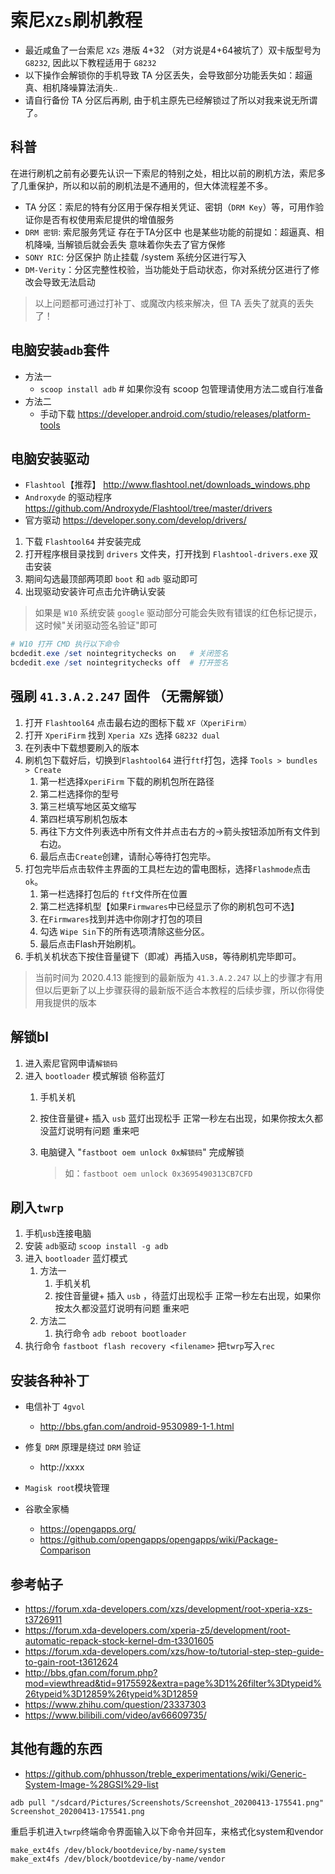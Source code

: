 # 索尼`XZs`刷机教程
+ 最近咸鱼了一台索尼 `XZs` 港版 4+32 （对方说是4+64被坑了）双卡版型号为 `G8232`, 因此以下教程适用于 `G8232`
+ 以下操作会解锁你的手机导致 TA 分区丢失，会导致部分功能丢失如：超逼真、相机降噪算法消失..
+ 请自行备份 TA 分区后再刷, 由于机主原先已经解锁过了所以对我来说无所谓了。

## 科普

在进行刷机之前有必要先认识一下索尼的特别之处，相比以前的刷机方法，索尼多了几重保护，所以和以前的刷机法是不通用的，但大体流程差不多。

+ TA 分区：索尼的特有分区用于保存相关凭证、密钥（`DRM Key`）等，可用作验证你是否有权使用索尼提供的增值服务
+ `DRM 密钥`: 索尼服务凭证 存在于TA分区中 也是某些功能的前提如：超逼真、相机降噪, 当解锁后就会丢失 意味着你失去了官方保修
+ `SONY RIC`: 分区保护 防止挂载 /system 系统分区进行写入
+ `DM-Verity`：分区完整性校验，当功能处于启动状态，你对系统分区进行了修改会导致无法启动

>以上问题都可通过打补丁、或魔改内核来解决，但 TA 丢失了就真的丢失了！


## 电脑安装`adb`套件
+ 方法一 
    + `scoop install adb`    # 如果你没有 scoop 包管理请使用方法二或自行准备
+ 方法二 
    + 手动下载 https://developer.android.com/studio/releases/platform-tools

## 电脑安装驱动
+ `Flashtool`【推荐】 http://www.flashtool.net/downloads_windows.php
+ `Androxyde` 的驱动程序 https://github.com/Androxyde/Flashtool/tree/master/drivers  
+ 官方驱动 https://developer.sony.com/develop/drivers/

1. 下载 `Flashtool64` 并安装完成
1. 打开程序根目录找到 `drivers` 文件夹，打开找到 `Flashtool-drivers.exe` 双击安装
2. 期间勾选最顶部两项即 `boot` 和 `adb` 驱动即可
3. 出现驱动安装许可点击允许确认安装
>如果是 `W10` 系统安装 `google` 驱动部分可能会失败有错误的红色标记提示，这时候"关闭驱动签名验证"即可

```powershell
# W10 打开 CMD 执行以下命令
bcdedit.exe /set nointegritychecks on 	# 关闭签名
bcdedit.exe /set nointegritychecks off 	# 打开签名
```

## 强刷 `41.3.A.2.247` 固件 （无需解锁）
1. 打开 `Flashtool64` 点击最右边的图标下载 `XF（XperiFirm）`
2. 打开 `XperiFirm` 找到 `Xperia XZs` 选择 `G8232 dual`
3. 在列表中下载想要刷入的版本
4. 刷机包下载好后，切换到`Flashtool64` 进行`ftf`打包，选择 `Tools > bundles > Create`
   1. 第一栏选择`XperiFirm` 下载的刷机包所在路径
   2. 第二栏选择你的型号
   3. 第三栏填写地区英文缩写
   4. 第四栏填写刷机包版本
   5. 再往下方文件列表选中所有文件并点击右方的->箭头按钮添加所有文件到右边。
   6. 最后点击`Create`创建，请耐心等待打包完毕。
5. 打包完毕后点击软件主界面的工具栏左边的雷电图标，选择`Flashmode`点击`ok`。
   1. 第一栏选择打包后的 `ftf`文件所在位置
   2. 第二栏选择机型【如果`Firmwares`中已经显示了你的刷机包可不选】
   3. 在`Firmwares`找到并选中你刚才打包的项目
   4. 勾选 `Wipe Sin`下的所有选项清除这些分区。
   5. 最后点击Flash开始刷机。
6. 手机关机状态下按住音量键下（即减）再插入`USB`，等待刷机完毕即可。



>当前时间为 2020.4.13 能搜到的最新版为 `41.3.A.2.247` 以上的步骤才有用  
>但以后更新了以上步骤获得的最新版不适合本教程的后续步骤，所以你得使用我提供的版本

## 解锁bl
1. 进入索尼官网申请`解锁码`
1. 进入 `bootloader` 模式解锁 俗称蓝灯
    1. 手机关机
    
    1. 按住音量键+ 插入 `usb` 蓝灯出现松手 正常一秒左右出现，如果你按太久都没蓝灯说明有问题 重来吧
    
    1. 电脑键入 "`fastboot oem unlock 0x解锁码`" 完成解锁
    
       > 如：`fastboot oem unlock 0x3695490313CB7CFD`

## 刷入`twrp`

1. 手机`usb`连接电脑
2. 安装 `adb`驱动 `scoop install -g adb`
3. 进入 `bootloader` 蓝灯模式
   1. 方法一
      1. 手机关机
      2. 按住音量键+ 插入 `usb` ，待蓝灯出现松手 正常一秒左右出现，如果你按太久都没蓝灯说明有问题 重来吧
   2. 方法二
      1. 执行命令 `adb reboot bootloader` 
4. 执行命令 `fastboot flash recovery <filename>`  把`twrp`写入`rec`



## 



## 安装各种补丁
+ 电信补丁 `4gvol`
  + http://bbs.gfan.com/android-9530989-1-1.html

+ 修复 `DRM` 原理是绕过 `DRM` 验证
  + http://xxxx

+ `Magisk root`模块管理


+ 谷歌全家桶
  + https://opengapps.org/
  + https://github.com/opengapps/opengapps/wiki/Package-Comparison





## 参考帖子
+ https://forum.xda-developers.com/xzs/development/root-xperia-xzs-t3726911
+ https://forum.xda-developers.com/xperia-z5/development/root-automatic-repack-stock-kernel-dm-t3301605
+ https://forum.xda-developers.com/xzs/how-to/tutorial-step-step-guide-to-gain-root-t3612624
+ http://bbs.gfan.com/forum.php?mod=viewthread&tid=9175592&extra=page%3D1%26filter%3Dtypeid%26typeid%3D12859%26typeid%3D12859
+ https://www.zhihu.com/question/23337303
+ https://www.bilibili.com/video/av66609735/



## 其他有趣的东西
+ https://github.com/phhusson/treble_experimentations/wiki/Generic-System-Image-%28GSI%29-list

```
adb pull "/sdcard/Pictures/Screenshots/Screenshot_20200413-175541.png" Screenshot_20200413-175541.png
```



重启手机进入`twrp`终端命令界面输入以下命令并回车，来格式化system和vendor

```
make_ext4fs /dev/block/bootdevice/by-name/system
make_ext4fs /dev/block/bootdevice/by-name/vendor
```


